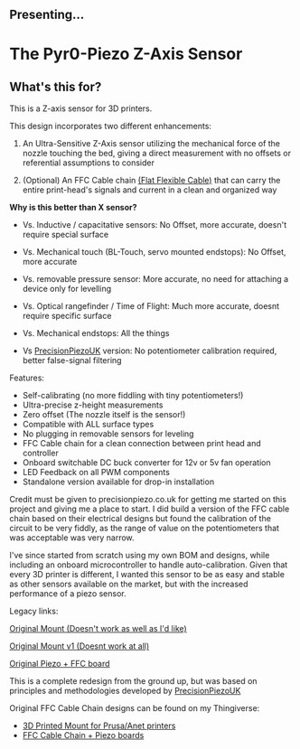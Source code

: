Presenting...
--------------------------------

The Pyr0-Piezo Z-Axis Sensor
===================

**What's this for?**
--------------------

This is a Z-axis sensor for 3D printers.

This design incorporates two different enhancements:

1. An Ultra-Sensitive Z-Axis sensor utilizing the mechanical force of the nozzle touching the bed, giving a direct measurement with no offsets or referential assumptions to consider

2. (Optional) An FFC Cable chain [(Flat Flexible Cable)](https://en.wikipedia.org/wiki/Flexible_flat_cable) that can carry the entire print-head's signals and current in a clean and organized way

**Why is this better than X sensor?**

 - Vs. Inductive / capacitative sensors: No Offset, more accurate, doesn't require special surface

 - Vs. Mechanical touch (BL-Touch, servo mounted endstops): No Offset, more accurate

 - Vs. removable pressure sensor: More accurate, no need for attaching a device only for levelling

 - Vs. Optical rangefinder / Time of Flight: Much more accurate, doesnt require specific surface

 - Vs. Mechanical endstops: All the things

 - Vs [PrecisionPiezoUK](https://www.precisionpiezo.co.uk/resources-osh) version: No potentiometer calibration required, better false-signal filtering
 
Features:

 - Self-calibrating (no more fiddling with tiny potentiometers!)
 - Ultra-precise z-height measurements
 - Zero offset (The nozzle itself is the sensor!)
 - Compatible with ALL surface types
 - No plugging in removable sensors for leveling
 - FFC Cable chain for a clean connection between print head and controller
 - Onboard switchable DC buck converter for 12v or 5v fan operation
 - LED Feedback on all PWM components
 - Standalone version available for drop-in installation

Credit must be given to precisionpiezo.co.uk for getting me started on this project and giving me a place to start. I did build a version of the FFC cable chain based on their electrical designs but found the calibration of the circuit to be very fiddly, as the range of value on the potentiometers that was acceptable was very narrow.

I've since started from scratch using my own BOM and designs, while including an onboard microcontroller to handle auto-calibration. Given that every 3D printer is different, I wanted this sensor to be as easy and stable as other sensors available on the market, but with the increased performance of a piezo sensor.

Legacy links:

[Original Mount (Doesn't work as well as I'd like)](https://www.thingiverse.com/thing:2712439)

[Original Mount v1 (Doesnt work at all)](https://www.thingiverse.com/thing:2675788)

[Original Piezo + FFC board](https://www.thingiverse.com/thing:2618717)

This is a complete redesign from the ground up, but was based on principles and methodologies developed by [PrecisionPiezoUK](https://precisionpiezo.co.uk/resources-osh)

Original FFC Cable Chain designs can be found on my Thingiverse:
 - [3D Printed Mount for Prusa/Anet printers](https://www.thingiverse.com/thing:2712439)
 - [FFC Cable Chain + Piezo boards](https://www.thingiverse.com/thing:2618717)
